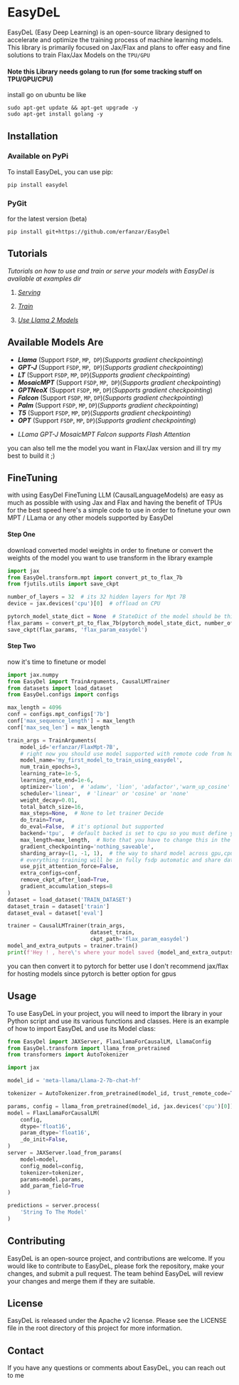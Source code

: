 # EasyDeL

EasyDeL (Easy Deep Learning) is an open-source library designed to accelerate and optimize the training process of
machine learning models. This library is primarily focused on Jax/Flax and plans to offer easy and fine solutions to
train Flax/Jax Models on the `TPU/GPU`

#### Note this Library needs golang to run (for some tracking stuff on TPU/GPU/CPU)

install go on ubuntu be like

```shell
sudo apt-get update && apt-get upgrade -y
sudo apt-get install golang -y 
```

## Installation

### Available on PyPi

To install EasyDeL, you can use pip:

```bash
pip install easydel
```

### PyGit

for the latest version (beta)

```shell
pip install git+https://github.com/erfanzar/EasyDel
```

## Tutorials

_Tutorials on how to use and train or serve your models with EasyDel is available at examples dir_

1. [_Serving_](https://github.com/erfanzar/EasyDeL/tree/main/examples/serving)

2. [_Train_](https://github.com/erfanzar/EasyDeL/tree/main/examples/training/causal-lm)

3. [_Use Llama 2 Models_](https://github.com/erfanzar/EasyDeL/blob/main/LLAMA.md)

## Available Models Are

- **_Llama_**     (Support `FSDP`, `MP`,` DP`)(_Supports gradient checkpointing_)
- **_GPT-J_**     (Support `FSDP`, `MP`,` DP`)(_Supports gradient checkpointing_)
- **_LT_**        (Support `FSDP`, `MP`, `DP`)(_Supports gradient checkpointing_)
- **_MosaicMPT_** (Support `FSDP`, `MP`,` DP`)(_Supports gradient checkpointing_)
- **_GPTNeoX_**   (Support `FSDP`, `MP`, `DP`)(_Supports gradient checkpointing_)
- **_Falcon_**    (Support `FSDP`, `MP`, `DP`)(_Supports gradient checkpointing_)
- **_Palm_**      (Support `FSDP`, `MP`, `DP`)(_Supports gradient checkpointing_)
- **_T5_**        (Support `FSDP`, `MP`, `DP`)(_Supports gradient checkpointing_)
- **_OPT_**       (Support `FSDP`, `MP`, `DP`)(_Supports gradient checkpointing_)

[//]: # (- **_XGen_**      _Soon_)

- _LLama GPT-J MosaicMPT Falcon supports Flash Attention_

you can also tell me the model you want in Flax/Jax version and ill try my best to build it ;)

## FineTuning

with using EasyDel FineTuning LLM (CausalLanguageModels) are easy as much as possible with using Jax and Flax
and having the benefit of TPUs for the best speed here's a simple code to use in order to finetune your own MPT / LLama
or any other models supported by EasyDel

#### Step One

download converted model weights in order to finetune or convert the weights of the model you want to use
transform in the library example

```python
import jax
from EasyDel.transform.mpt import convert_pt_to_flax_7b
from fjutils.utils import save_ckpt

number_of_layers = 32  # its 32 hidden layers for Mpt 7B
device = jax.devices('cpu')[0]  # offload on CPU

pytorch_model_state_dict = None  # StateDict of the model should be this one
flax_params = convert_pt_to_flax_7b(pytorch_model_state_dict, number_of_layers, device)
save_ckpt(flax_params, 'flax_param_easydel')
```

#### Step Two

now it's time to finetune or model

```python
import jax.numpy
from EasyDel import TrainArguments, CausalLMTrainer
from datasets import load_dataset
from EasyDel.configs import configs

max_length = 4096
conf = configs.mpt_configs['7b']
conf['max_sequence_length'] = max_length
conf['max_seq_len'] = max_length

train_args = TrainArguments(
    model_id='erfanzar/FlaxMpt-7B',
    # right now you should use model supported with remote code from huggingface all model are supported and uploaded
    model_name='my_first_model_to_train_using_easydel',
    num_train_epochs=3,
    learning_rate=1e-5,
    learning_rate_end=1e-6,
    optimizer='lion',  # 'adamw', 'lion', 'adafactor','warm_up_cosine' are supported
    scheduler='linear',  # 'linear' or 'cosine' or 'none'
    weight_decay=0.01,
    total_batch_size=16,
    max_steps=None,  # None to let trainer Decide
    do_train=True,
    do_eval=False,  # it's optional but supported 
    backend='tpu',  # default backed is set to cpu so you must define you want to use tpu cpu or gpu
    max_length=max_length,  # Note that you have to change this in the model config too
    gradient_checkpointing='nothing_saveable',
    sharding_array=(1, -1, 1),  # the way to shard model across gpu,cpu or TPUs using sharding array (1, -1, 1)
    # everything training will be in fully fsdp automatic and share data between devices
    use_pjit_attention_force=False,
    extra_configs=conf,
    remove_ckpt_after_load=True,
    gradient_accumulation_steps=8
)
dataset = load_dataset('TRAIN_DATASET')
dataset_train = dataset['train']
dataset_eval = dataset['eval']

trainer = CausalLMTrainer(train_args,
                          dataset_train,
                          ckpt_path='flax_param_easydel')
model_and_extra_outputs = trainer.train()
print(f'Hey ! , here\'s where your model saved {model_and_extra_outputs.last_save_file_name}')


```

you can then convert it to pytorch for better use I don't recommend jax/flax for hosting models since
pytorch is better option for gpus

## Usage

To use EasyDeL in your project, you will need to import the library in your Python script and use its various functions
and classes. Here is an example of how to import EasyDeL and use its Model class:

```python
from EasyDel import JAXServer, FlaxLlamaForCausalLM, LlamaConfig
from EasyDel.transform import llama_from_pretrained
from transformers import AutoTokenizer

import jax

model_id = 'meta-llama/Llama-2-7b-chat-hf'

tokenizer = AutoTokenizer.from_pretrained(model_id, trust_remote_code=True)

params, config = llama_from_pretrained(model_id, jax.devices('cpu')[0])
model = FlaxLlamaForCausalLM(
    config,
    dtype='float16',
    param_dtype='float16',
    _do_init=False,
)
server = JAXServer.load_from_params(
    model=model,
    config_model=config,
    tokenizer=tokenizer,
    params=model.params,
    add_param_field=True
)

predictions = server.process(
    'String To The Model'
)
```

## Contributing

EasyDeL is an open-source project, and contributions are welcome. If you would like to contribute to EasyDeL, please
fork the repository, make your changes, and submit a pull request. The team behind EasyDeL will review your changes and
merge them if they are suitable.

## License

EasyDeL is released under the Apache v2 license. Please see the LICENSE file in the root directory of this project for
more information.

## Contact

If you have any questions or comments about EasyDeL, you can reach out to me
